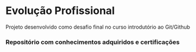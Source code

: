 # Evolução Profissional
Projeto desenvolvido como desafio final no curso introdutório ao Git/Github
### Repositório com conhecimentos adquiridos e certificações
